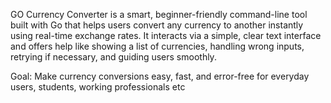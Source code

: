 GO Currency Converter  is a smart, beginner-friendly command-line tool built with Go that helps users convert any currency to another instantly using real-time exchange rates.
It interacts via a simple, clear text interface and offers help like showing a list of currencies, handling wrong inputs, retrying if necessary, and guiding users smoothly.

Goal: Make currency conversions easy, fast, and error-free for everyday users, students, working professionals etc
